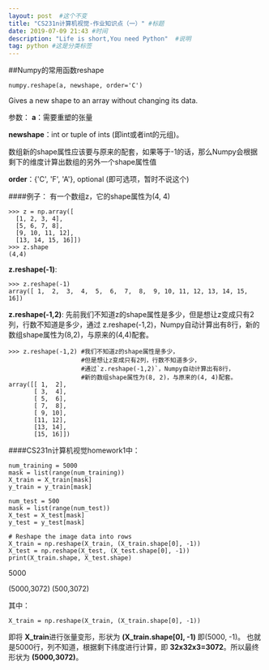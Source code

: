 ```yaml
---
layout: post  #这个不变
title: "CS231n计算机视觉-作业知识点（一）" #标题
date: 2019-07-09 21:43 #时间
description: "Life is short,You need Python"  #说明
tag: python #这是分类标签
---
```


##Numpy的常用函数reshape
```
numpy.reshape(a, newshape, order='C')
```
Gives a new shape to an array without changing its data.

参数：
**a**：需要重塑的张量

**newshape**：int or tuple of ints   (即int或者int的元组)。

数组新的shape属性应该要与原来的配套，如果等于-1的话，那么Numpy会根据剩下的维度计算出数组的另外一个shape属性值

**order**：{'C', 'F', 'A'}, optional   (即可选项，暂时不说这个)

####例子：
有一个数组z，它的shape属性为(4, 4)
```
>>> z = np.array([
  [1, 2, 3, 4],
  [5, 6, 7, 8],
  [9, 10, 11, 12],
  [13, 14, 15, 16]])
>>> z.shape
(4,4)
```

**z.reshape(-1)**:
```
>>> z.reshape(-1)
array([ 1,  2,  3,  4,  5,  6,  7,  8,  9, 10, 11, 12, 13, 14, 15, 16])
```

**z.reshape(-1,2)**:
先前我们不知道z的shape属性是多少，但是想让z变成只有2列，行数不知道是多少，通过
z.reshape(-1,2)，Numpy自动计算出有8行，新的数组shape属性为(8,2)，与原来的(4,4)配套。
```
>>> z.reshape(-1,2) #我们不知道z的shape属性是多少，
                    #但是想让z变成只有2列，行数不知道多少，
                    #通过`z.reshape(-1,2)`，Numpy自动计算出有8行，
                    #新的数组shape属性为(8, 2)，与原来的(4, 4)配套。
array([[ 1,  2],
       [ 3,  4],
       [ 5,  6],
       [ 7,  8],
       [ 9, 10],
       [11, 12],
       [13, 14],
       [15, 16]])
```
####CS231n计算机视觉homework1中：
```
num_training = 5000
mask = list(range(num_training))
X_train = X_train[mask]
y_train = y_train[mask]

num_test = 500
mask = list(range(num_test))
X_test = X_test[mask]
y_test = y_test[mask]

# Reshape the image data into rows
X_train = np.reshape(X_train, (X_train.shape[0], -1))
X_test = np.reshape(X_test, (X_test.shape[0], -1))
print(X_train.shape, X_test.shape)
```
5000

(5000,3072)  (500,3072)

其中：
```
X_train = np.reshape(X_train, (X_train.shape[0], -1))
```
即将 **X_train**进行张量变形，形状为 **(X_train.shape[0], -1)** 即(5000, -1)。
也就是5000行，列不知道，根据剩下纬度进行计算，即 **32x32x3=3072**。所以最终形状为 **(5000,3072)**。
